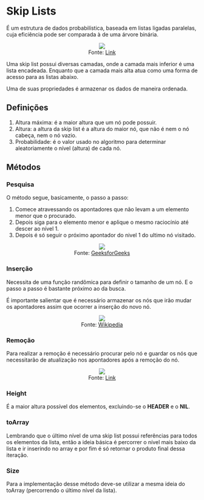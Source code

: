 # Skip Lists

É um estrutura de dados probabilística, baseada em listas ligadas paralelas, cuja eficiência pode ser comparada à de uma árvore binária.

<p align="center">
    <img src="https://i.stack.imgur.com/cz9pS.png"/><br/>
    Fonte: <a href="https://www.epaperpress.com/sortsearch/download/skiplist.pdf">Link</a>
</p>

Uma skip list possui diversas camadas, onde a camada mais inferior é uma lista encadeada. Enquanto que a camada mais alta atua como uma forma de acesso para as listas abaixo.

Uma de suas propriedades é armazenar os dados de maneira ordenada.

## Definições

1. Altura máxima: é a maior altura que um nó pode possuir.
2. Altura: a altura da skip list é a altura do maior nó, que não é nem o nó cabeça, nem o nó vazio.
3. Probabilidade: é o valor usado no algoritmo para determinar aleatoriamente o nível (altura) de cada nó.

## Métodos

### Pesquisa

O método segue, basicamente, o passo a passo:
1. Comece atravessando os apontadores que não levam a um elemento menor que o procurado.
2. Depois siga para o elemento menor e aplique o mesmo raciocínio até descer ao nível 1.
3. Depois é só seguir o próximo apontador do nivel 1 do ultimo nó visitado.

<p align="center">
    <img src="https://cdncontribute.geeksforgeeks.org/wp-content/uploads/Skip-List-1.jpg"/><br/>
    Fonte: <a href="https://www.geeksforgeeks.org/skip-list-set-3-searching-deletion/">GeeksforGeeks</a>
</p>

### Inserção

Necessita de uma função randômica para definir o tamanho de um nó. E o passo a passo é bastante próximo ao da busca.

É importante salientar que é necessário armazenar os nós que irão mudar os apontadores assim que ocorrer a inserção do novo nó.

<p align="center">
    <img src="https://upload.wikimedia.org/wikipedia/commons/2/2c/Skip_list_add_element-en.gif"/><br/>
    Fonte: <a href="https://en.wikipedia.org/wiki/Skip_list">Wikipedia</a>
</p>

### Remoção

Para realizar a remoção é necessário procurar pelo nó e guardar os nós que necessitarão de atualização nos apontadores após a remoção do nó.

<p align="center">
    <img src="https://d2vlcm61l7u1fs.cloudfront.net/media%2F19a%2F19a9ff4e-3988-4935-8ea1-655cb5d165b3%2FphpHmPfvA.png"/><br/>
    Fonte: <a href="https://www.chegg.com/homework-help/questions-and-answers/draw-example-skip-list-results-performing-following-series-operations-skip-list-shown-figu-q19861350">Link</a>
</p>

### Height

É a maior altura possível dos elementos, excluindo-se o **HEADER** e o **NIL**.

### toArray

Lembrando que o último nível de uma skip list possui referências para todos os elementos da lista, então a ideia básica é percorrer o nível mais baixo da lista e ir inserindo no array e por fim é só retornar o produto final dessa iteração.

### Size

Para a implementação desse método deve-se utilizar a mesma ideia do toArray (percorrendo o último nível da lista).